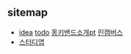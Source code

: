 
## sitemap
- [idea](idea.md) [todo](todo.md) [몽키밴드소개pt](http://mkbd.github.io/slide/mkbd) [린캠버스](leancanvas.md)
- [스터디앱](studyApp.md)